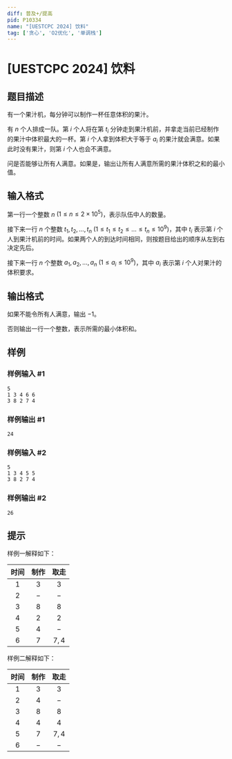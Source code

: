 ```yaml
---
diff: 普及+/提高
pid: P10334
name: "[UESTCPC 2024] 饮料"
tag: ['贪心', 'O2优化', '单调栈']
---
```

# [UESTCPC 2024] 饮料
## 题目描述

有一个果汁机，每分钟可以制作一杯任意体积的果汁。

有 $n$ 个人排成一队。第 $i$ 个人将在第 $t_i$ 分钟走到果汁机前，并拿走当前已经制作的果汁中体积最大的一杯。第 $i$ 个人拿到体积大于等于 $a_i$ 的果汁就会满意。如果此时没有果汁，则第 $i$ 个人也会不满意。

问是否能够让所有人满意。如果是，输出让所有人满意所需的果汁体积之和的最小值。
## 输入格式

第一行一个整数 $n$ $(1\leq n\leq 2 \times 10^5)$，表示队伍中人的数量。

接下来一行 $n$ 个整数 $t_1,t_2,\ldots,t_n$ $(1\leq t_1\leq t_2\leq\ldots\leq t_n\leq 10^9)$，其中 $t_i$ 表示第 $i$ 个人到果汁机前的时间。如果两个人的到达时间相同，则按题目给出的顺序从左到右决定先后。

接下来一行 $n$ 个整数 $a_1,a_2,\ldots,a_n$ $(1\leq a_i\leq 10^9)$，其中 $a_i$ 表示第 $i$ 个人对果汁的体积要求。

## 输出格式

如果不能令所有人满意，输出 $-1$。

否则输出一行一个整数，表示所需的最小体积和。
## 样例

### 样例输入 #1
```
5
1 3 4 6 6
3 8 2 7 4
```
### 样例输出 #1
```
24
```
### 样例输入 #2
```
5
1 3 4 5 5
3 8 2 7 4
```
### 样例输出 #2
```
26
```
## 提示

样例一解释如下：

| 时间 | 制作 | 取走 |
| :----------: | :----------: | :----------: |
| $1$ | $3$ | $3$ |
| $2$ | $-$ | $-$ |
| $3$ | $8$ | $8$ |
| $4$ | $2$ | $2$ |
| $5$ | $4$ | $-$ |
| $6$ | $7$ | $7,4$ |

样例二解释如下：

| 时间 | 制作 | 取走 |
| :----------: | :----------: | :----------: |
| $1$ | $3$ | $3$ |
| $2$ | $4$ | $-$ |
| $3$ | $8$ | $8$ |
| $4$ | $4$ | $4$ |
| $5$ | $7$ | $7,4$ |
| $6$ | $-$ | $-$ |
